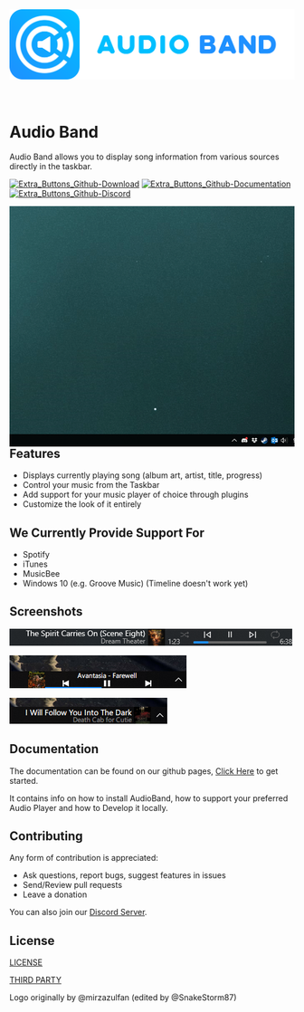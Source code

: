 <div align="center"><img src="logo/logotype_cover.svg"/></div><br/><br/>

# Audio Band
Audio Band allows you to display song information from various sources directly in the taskbar.

[![Extra_Buttons_Github-Download](https://user-images.githubusercontent.com/35664724/142423102-caacd6d8-4674-45eb-a134-c32893c77322.png)](https://github.com/AudioBand/AudioBand/releases)
[![Extra_Buttons_Github-Documentation](https://user-images.githubusercontent.com/35664724/142423148-d3da6a71-79ba-4a22-aa59-29f97e60782d.png)](https://audioband.github.io/AudioBand/audioband/index.html)
[![Extra_Buttons_Github-Discord](https://user-images.githubusercontent.com/35664724/142423185-f7b771c7-d404-4206-ba8e-e911d7bc1133.png)](https://discord.gg/yWDHdH2za5)

<img align="right" src="screenshots/demo.gif"/>

## Features
- Displays currently playing song (album art, artist, title, progress)
- Control your music from the Taskbar
- Add support for your music player of choice through plugins
- Customize the look of it entirely

## We Currently Provide Support For
- Spotify
- iTunes
- MusicBee
- Windows 10 (e.g. Groove Music) (Timeline doesn't work yet)

## Screenshots
![Screenshot 1](screenshots/screenshot1.png)

![Screenshot 2](./screenshots/screenshot.png)

![Screenshot 3](screenshots/custom-1.png)

## Documentation

The documentation can be found on our github pages, [Click Here](https://audioband.github.io/AudioBand/audioband/index.html) to get started.

It contains info on how to install AudioBand, how to support your preferred Audio Player and how to Develop it locally.

## Contributing
Any form of contribution is appreciated:
- Ask questions, report bugs, suggest features in issues
- Send/Review pull requests
- Leave a donation

You can also join our [Discord Server](https://discord.gg/yWDHdH2za5).

## License
[LICENSE](https://github.com/AudioBand/AudioBand/blob/master/LICENSE)

[THIRD PARTY](https://github.com/AudioBand/AudioBand/blob/master/LICENSE-3RD-PARTY)

Logo originally by @mirzazulfan (edited by @SnakeStorm87)
